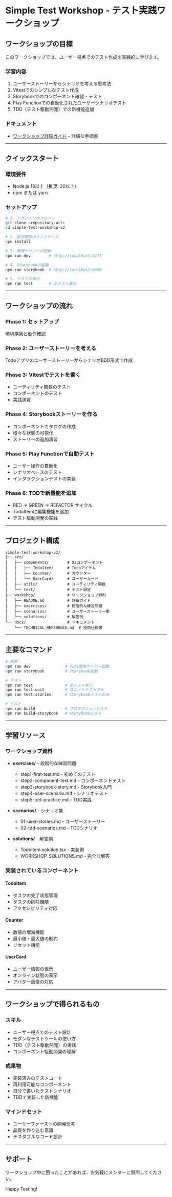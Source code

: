 # Simple Test Workshop - テスト実践ワークショップ

## ワークショップの目標

このワークショップでは、ユーザー視点でのテスト作成を実践的に学びます。

### 学習内容
1. ユーザーストーリーからシナリオを考える思考法
2. Vitestでのシンプルなテスト作成
3. Storybookでのコンポーネント確認・テスト
4. Play Functionでの自動化されたユーザーシナリオテスト
5. TDD（テスト駆動開発）での新機能追加

### ドキュメント
- [ワークショップ詳細ガイド](./workshop/README.md) - 詳細な手順書

---

## クイックスタート

### 環境要件
- Node.js 18以上（推奨: 20以上）
- npm または yarn

### セットアップ
```bash
# 1. リポジトリのクローン
git clone <repository-url>
cd simple-test-workshop-v2

# 2. 依存関係のインストール
npm install

# 3. 開発サーバーの起動
npm run dev        # http://localhost:5173

# 4. Storybookの起動
npm run storybook  # http://localhost:6006  

# 5. テストの実行
npm run test       # 全テスト実行
```

---

## ワークショップの流れ

### Phase 1: セットアップ
環境構築と動作確認

### Phase 2: ユーザーストーリーを考える
TodoアプリのユーザーストーリーからシナリオBDD形式で作成

### Phase 3: Vitestでテストを書く
- ユーティリティ関数のテスト
- コンポーネントのテスト
- 実践演習

### Phase 4: Storybookストーリーを作る
- コンポーネントカタログの作成
- 様々な状態の可視化
- ストーリーの追加演習

### Phase 5: Play Functionで自動テスト
- ユーザー操作の自動化
- シナリオベースのテスト
- インタラクションテストの実装

### Phase 6: TDDで新機能を追加
- RED → GREEN → REFACTOR サイクル
- TodoItemに編集機能を追加
- テスト駆動開発の実践

---

## プロジェクト構成

```
simple-test-workshop-v2/
├── src/
│   ├── components/        # UIコンポーネント
│   │   ├── TodoItem/      # Todoアイテム
│   │   ├── Counter/       # カウンター
│   │   └── UserCard/      # ユーザーカード
│   ├── utils/             # ユーティリティ関数
│   └── test/              # テスト設定
├── workshop/              # ワークショップ資料
│   ├── README.md          # 詳細ガイド
│   ├── exercises/         # 段階的な練習問題
│   ├── scenarios/         # ユーザーストーリー集
│   └── solutions/         # 解答例
└── docs/                  # ドキュメント
    └── TECHNICAL_REFERENCE.md  # 技術仕様書
```

---

## 主要なコマンド

```bash
# 開発
npm run dev               # Vite開発サーバー起動
npm run storybook         # Storybook起動

# テスト
npm run test              # 全テスト実行
npm run test:unit         # ユニットテストのみ
npm run test:stories      # Storybookテストのみ

# ビルド
npm run build             # プロダクションビルド
npm run build-storybook   # Storybookビルド
```

---

## 学習リソース

### ワークショップ資料
- **exercises/** - 段階的な練習問題
  - step1-first-test.md - 初めてのテスト
  - step2-component-test.md - コンポーネントテスト
  - step3-storybook-story.md - Storybook入門
  - step4-user-scenario.md - シナリオテスト
  - step5-tdd-practice.md - TDD実践

- **scenarios/** - シナリオ集
  - 01-user-stories.md - ユーザーストーリー
  - 02-tdd-scenarios.md - TDDシナリオ

- **solutions/** - 解答例
  - TodoItem.solution.tsx - 実装例
  - WORKSHOP_SOLUTIONS.md - 完全な解答

### 実装されているコンポーネント

#### TodoItem
- タスクの完了状態管理
- タスクの削除機能
- アクセシビリティ対応

#### Counter
- 数値の増減機能
- 最小値・最大値の制約
- リセット機能

#### UserCard
- ユーザー情報の表示
- オンライン状態の表示
- アバター画像の対応

---

## ワークショップで得られるもの

### スキル
- ユーザー視点でのテスト設計
- モダンなテストツールの使い方
- TDD（テスト駆動開発）の実践
- コンポーネント駆動開発の理解

### 成果物
- 実装済みのテストコード
- 再利用可能なコンポーネント
- 自分で書いたテストシナリオ
- TDDで実装した新機能

### マインドセット
- ユーザーファーストの開発思考
- 品質を作り込む意識
- テスタブルなコード設計

---

## サポート

ワークショップ中に困ったことがあれば、お気軽にメンターに質問してください。

Happy Testing!